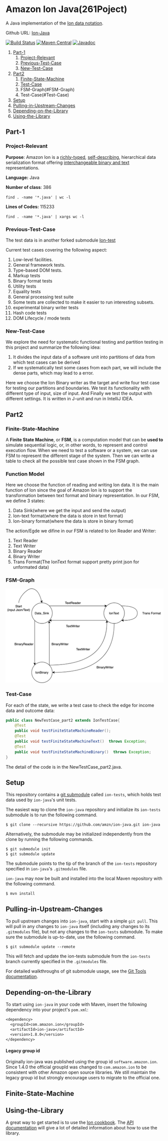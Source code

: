 # Amazon Ion Java(261Poject)

A Java implementation of the [Ion data notation](http://amzn.github.io/ion-docs).

Github URL: [Ion-Java](https://github.com/chupengrocky/ion-java)

[![Build Status](https://travis-ci.org/amzn/ion-java.svg?branch=master)](https://travis-ci.org/amzn/ion-java)
[![Maven Central](https://maven-badges.herokuapp.com/maven-central/com.amazon.ion/ion-java/badge.svg)](https://maven-badges.herokuapp.com/maven-central/com.amazon.ion/ion-java)
[![Javadoc](https://javadoc-badge.appspot.com/com.amazon.ion/ion-java.svg?label=javadoc)](http://www.javadoc.io/doc/com.amazon.ion/ion-java)

1. [Part-1](#Part-1)
   1. [Project-Relevant](#Project-Relevant)
   2. [Previous-Test-Case](#Previous-Test-Case)
   3. [New-Test-Case](#New-Tes-Case)
2. [Part2](#Part-2)
   1. [Finite-State-Machine](#Finite-State-Machine)
   2. [Test-Case](#Test-Case)
   3. FSM-Graph(#FSM-Graph)
   4. Test-Case(#Test-Case)
3. [Setup](#Setup)
4. [Pulling-in-Upstream-Changes](#Pulling-in-Upstream-Changes)
5. [Depending-on-the-Library](#Depending-on-the-Library)
6. [Using-the-Library](#Using-the-Library)



## Part-1

### Project-Relevant

**Purpose**: Amazon Ion is a [richly-typed](https://amzn.github.io/ion-docs/guides/why.html#rich-type-system), [self-describing](https://amzn.github.io/ion-docs/guides/why.html#self-describing), hierarchical data serialization format offering [interchangeable binary and text](https://amzn.github.io/ion-docs/guides/why.html#dual-format-interoperability) representations. 

**Language:** Java

**Number of class**: 386 

`find . -name '*.java' | wc -l`

**Lines of Codes:** 115233

`find . -name '*.java' | xargs wc -l`

### Previous-Test-Case

The test data is in another forked submodule [Ion-test](https://github.com/chupengrocky/ion-tests)

Current test cases covering the following aspect:

1. Low-level facilities.
2. General framework tests.
3. Type-based DOM tests.
4. Markup tests
5. Binary format tests
6. Utility tests
7. Equality tests
8. General processing test suite
9. Some tests are collected to make it easier to run interesting subsets.
10. experimental binary writer tests
11. Hash code tests
12. DOM Lifecycle / mode tests

### New-Test-Case 

We explore the need for systematic functional testing and partition testing in this project and summarize the following idea: 

1. It divides the input data of a software unit into partitions of  data from which test cases can be derived
2. If we systematically test some cases from each part, we will include the dense parts, which may lead to a error. 

Here we choose the Ion Binary writer as the target and write four test case for testing our partitions and boundaries. We test its functionality with different type of input, size of input. And Finally we test the output with different settings. It is written in J-unit and run in IntelliJ IDEA. 



## Part2

### Finite-State-Machine

A **Finite State Machine**, or **FSM**, is a computation model that can be **used to** simulate sequential logic, or, in other words, to represent and control execution flow. When we need to test a software or a system, we can use FSM to represent the different stage of the system. Then we can write a table to check all the possible test case shown in the FSM graph. 



### Function Model

Here we choose the function of reading and writing Ion data. It is the main function of Ion since the goal of Amazon Ion is to support the transformation between text format and binary representation. In our FSM, we define 3 states: 

1. Data Sink(where we get the input and send the output)
2. Ion-text format(where the data is store in text format)
3. Ion-binary format(where the data is store in binary format)

The action/Egde we difine in our FSM is related to Ion Reader and Writer:

1. Text Reader
2. Text Writer
3. Binary Reader
4. Binary Writer
5. Trans Format(The IonText format support pretty print json for unformated data)

### FSM-Graph

![img](Img/Finite-State-Machine.png)

### Test-Case

For each of the state, we write a test case to check the edge for income data and outcome data:

```java
public class NewTestCase_part2 extends IonTestCase{
    @Test
    public void testFiniteStateMachineReader();
    @Test
    public void testFiniteStateMachineText()  throws Exception;
    @Test
    public void testFiniteStateMachineBinary()  throws Exception;
}
```
The detail of the code is in the NewTestCase_part2.java.



## Setup

This repository contains a [git submodule](https://git-scm.com/docs/git-submodule)
called `ion-tests`, which holds test data used by `ion-java`'s unit tests.

The easiest way to clone the `ion-java` repository and initialize its `ion-tests`
submodule is to run the following command.

```
$ git clone --recursive https://github.com/amzn/ion-java.git ion-java
```

Alternatively, the submodule may be initialized independently from the clone
by running the following commands.

```
$ git submodule init
$ git submodule update
```

The submodule points to the tip of the branch of the `ion-tests` repository
specified in `ion-java`'s `.gitmodules` file.

`ion-java` may now be built and installed into the local Maven repository with
the following command.

```
$ mvn install
```

## Pulling-in-Upstream-Changes

To pull upstream changes into `ion-java`, start with a simple `git pull`.
This will pull in any changes to `ion-java` itself (including any changes
to its `.gitmodules` file), but not any changes to the `ion-tests`
submodule. To make sure the submodule is up-to-date, use the following
command.

```
$ git submodule update --remote
```

This will fetch and update the ion-tests submodule from the `ion-tests` branch
currently specified in the `.gitmodules` file.

For detailed walkthroughs of git submodule usage, see the
[Git Tools documentation](https://git-scm.com/book/en/v2/Git-Tools-Submodules).

## Depending-on-the-Library

To start using `ion-java` in your code with Maven, insert the following
dependency into your project's `pom.xml`:

```
<dependency>
  <groupId>com.amazon.ion</groupId>
  <artifactId>ion-java</artifactId>
  <version>1.8.0</version>
</dependency>
```

#### Legacy group id

Originally ion-java was published using the group id `software.amazon.ion`. Since 1.4.0 the
official groupId was changed to `com.amazon.ion` to be consistent with other Amazon open
source libraries. We still maintain the legacy group id but strongly encourage users to migrate
to the official one.

## Finite-State-Machine

## Using-the-Library

A great way to get started is to use the [Ion cookbook](http://amzn.github.io/ion-docs/cookbook.html).
The [API documentation](http://www.javadoc.io/doc/com.amazon.ion/ion-java) will give a lot
of detailed information about how to use the library.